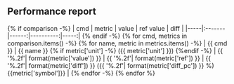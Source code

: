 ## Performance report
{% if comparison -%}
| cmd | metric | value | ref value | diff |
|-----|:-------|------:|----------:|-----:|
{% endif -%}
{% for cmd, metrics in comparison.items() -%}
{% for name, metric in metrics.items() -%}
| {{ cmd }} | {{ name }} {% if metric['unit'] -%} ({{ metric['unit'] }}) {%endif -%} | {{ '%.2f'| format(metric['value']) }} | {{ '%.2f'| format(metric['ref']) }} | {{ '%.2f'| format(metric['diff']) }} ({{ '%.2f'| format(metric['diff_pc']) }} %) {{metric['symbol']}} |
{% endfor -%}
{% endfor %}
